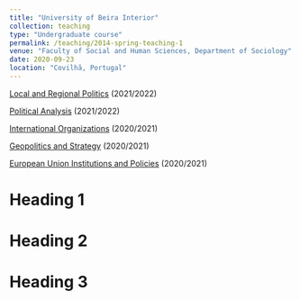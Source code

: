```yaml
---
title: "University of Beira Interior"
collection: teaching
type: "Undergraduate course"
permalink: /teaching/2014-spring-teaching-1
venue: "Faculty of Social and Human Sciences, Department of Sociology"
date: 2020-09-23
location: "Covilhã, Portugal"
---
```


[Local and Regional Politics](https://www.dropbox.com/s/uz7d5ii73ro6klh/Syllabus_PRA.pdf?dl=0) (2021/2022)

[Political Analysis](https://www.dropbox.com/s/469qqqelom5qxsh/Syllabus.pdf?dl=0) (2021/2022)

[International Organizations](https://www.dropbox.com/s/ik3lvmeuk5ncncm/Syllabus.pdf?dl=0) (2020/2021)

[Geopolitics and Strategy](https://www.dropbox.com/s/iq8erfamo2fito3/FUC\%20Geopol\%C3\%ADtica\%20e\%20Estrat\%C3\%A9gia\%202020\%3A2021.pdf?dl=0) (2020/2021)

[European Union Institutions and Policies](https://www.dropbox.com/s/ozncj6a9ifbtsks/FUC%20IPUE%202020-2021.pdf?dl=0) (2020/2021)

Heading 1
======

Heading 2
======

Heading 3
======

